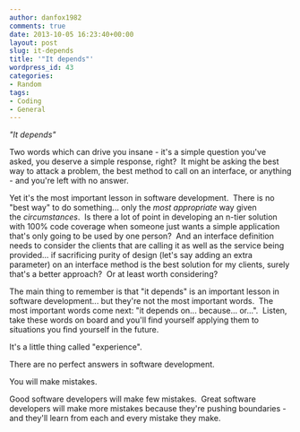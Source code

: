```yaml
---
author: danfox1982
comments: true
date: 2013-10-05 16:23:40+00:00
layout: post
slug: it-depends
title: '"It depends"'
wordpress_id: 43
categories:
- Random
tags:
- Coding
- General
---
```


_"It depends"_



Two words which can drive you insane - it's a simple question you've asked, you deserve a simple response, right?  It might be asking the best way to attack a problem, the best method to call on an interface, or anything - and you're left with no answer.



Yet it's the most important lesson in software development.  There is no "best way" to do something... only the _most appropriate_ way given the _circumstances_.  Is there a lot of point in developing an n-tier solution with 100% code coverage when someone just wants a simple application that's only going to be used by one person?  And an interface definition needs to consider the clients that are calling it as well as the service being provided... if sacrificing purity of design (let's say adding an extra parameter) on an interface method is the best solution for my clients, surely that's a better approach?  Or at least worth considering?



The main thing to remember is that "it depends" is an important lesson in software development... but they're not the most important words.  The most important words come next: "it depends on... because... or...".  Listen, take these words on board and you'll find yourself applying them to situations you find yourself in the future.

It's a little thing called "experience".

There are no perfect answers in software development.

You will make mistakes.

Good software developers will make few mistakes.  Great software developers will make more mistakes because they're pushing boundaries - and they'll learn from each and every mistake they make.


